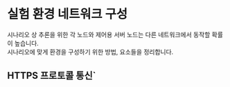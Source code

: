 # 실험 환경 네트워크 구성
시나리오 상 추론을 위한 각 노드와 제어용 서버 노드는 다른 네트워크에서 동작할 확률이 높습니다.<br>
시나리오에 맞게 환경을 구성하기 위한 방법, 요소들을 정리합니다.<br>

## HTTPS 프로토콜 통신`

